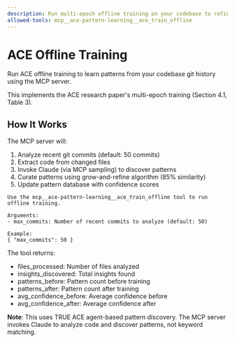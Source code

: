 ```yaml
---
description: Run multi-epoch offline training on your codebase to refine patterns
allowed-tools: mcp__ace-pattern-learning__ace_train_offline
---
```


# ACE Offline Training

Run ACE offline training to learn patterns from your codebase git history using the MCP server.

This implements the ACE research paper's multi-epoch training (Section 4.1, Table 3).

## How It Works

The MCP server will:
1. Analyze recent git commits (default: 50 commits)
2. Extract code from changed files
3. Invoke Claude (via MCP sampling) to discover patterns
4. Curate patterns using grow-and-refine algorithm (85% similarity)
5. Update pattern database with confidence scores

```
Use the mcp__ace-pattern-learning__ace_train_offline tool to run offline training.

Arguments:
- max_commits: Number of recent commits to analyze (default: 50)

Example:
{ "max_commits": 50 }
```

The tool returns:
- files_processed: Number of files analyzed
- insights_discovered: Total insights found
- patterns_before: Pattern count before training
- patterns_after: Pattern count after training
- avg_confidence_before: Average confidence before
- avg_confidence_after: Average confidence after

**Note**: This uses TRUE ACE agent-based pattern discovery. The MCP server invokes Claude
to analyze code and discover patterns, not keyword matching.
